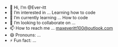 - 👋 Hi, I’m @Ever-itt
- 👀 I’m interested in ... Learning how to code
- 🌱 I’m currently learning ... How to code
- 💞️ I’m looking to collaborate on ...
- 📫 How to reach me ... maxeveritt100@outlook.com
- 😄 Pronouns: ...
- ⚡ Fun fact: ... 

<!---
Ever-itt/Ever-itt is a ✨ special ✨ repository because its `README.md` (this file) appears on your GitHub profile.
You can click the Preview link to take a look at your changes.
--->
